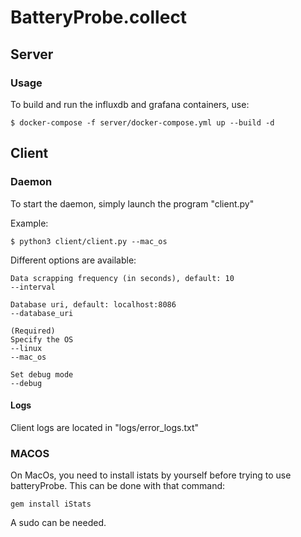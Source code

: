 # BatteryProbe.collect

## Server

### Usage
To build and run the influxdb and grafana containers, use:
```
$ docker-compose -f server/docker-compose.yml up --build -d
```

## Client

### Daemon

To start the daemon, simply launch the program "client.py"

Example:
``` 
$ python3 client/client.py --mac_os 
``` 

Different options are available: 
``` 
Data scrapping frequency (in seconds), default: 10
--interval

Database uri, default: localhost:8086
--database_uri

(Required)
Specify the OS
--linux
--mac_os

Set debug mode
--debug
``` 

#### Logs
Client logs are located in "logs/error_logs.txt"

### MACOS

On MacOs, you need to install istats by yourself before trying to use batteryProbe.
This can be done with that command: 
``` 
gem install iStats
``` 
A sudo can be needed.





